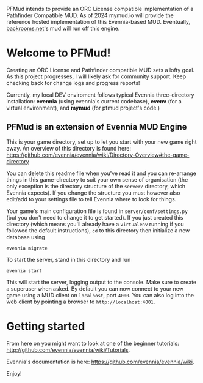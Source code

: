 PFMud intends to provide an ORC License compatible implementation of a 
Pathfinder Compatible MUD. As of 2024 mymud.io will provide the reference 
hosted implementation of this Evennia-based MUD. Eventually, [backrooms.net](https://backrooms.net)'s 
mud will run off this engine.

# Welcome to PFMud!

Creating an ORC License and Pathfinder compatible MUD sets a lofty goal. As
this project progresses, I will likely ask for community support. Keep checking
back for change logs and progress reports!

Currently, my local DEV enviroment follows typical Evennia three-directory installation: 
**evennia** (using evennia's current codebase), **evenv** (for a virtual environment), 
and **mymud** (for pfmud project's code.)

## PFMud is an extension of Evennia MUD Engine

This is your game directory, set up to let you start with
your new game right away. An overview of this directory is found here:
https://github.com/evennia/evennia/wiki/Directory-Overview#the-game-directory

You can delete this readme file when you've read it and you can
re-arrange things in this game-directory to suit your own sense of
organisation (the only exception is the directory structure of the
`server/` directory, which Evennia expects). If you change the structure
you must however also edit/add to your settings file to tell Evennia
where to look for things.

Your game's main configuration file is found in
`server/conf/settings.py` (but you don't need to change it to get
started). If you just created this directory (which means you'll already
have a `virtualenv` running if you followed the default instructions),
`cd` to this directory then initialize a new database using

    evennia migrate

To start the server, stand in this directory and run

    evennia start

This will start the server, logging output to the console. Make
sure to create a superuser when asked. By default you can now connect
to your new game using a MUD client on `localhost`, port `4000`.  You can
also log into the web client by pointing a browser to
`http://localhost:4001`.

# Getting started

From here on you might want to look at one of the beginner tutorials:
http://github.com/evennia/evennia/wiki/Tutorials.

Evennia's documentation is here:
https://github.com/evennia/evennia/wiki.

Enjoy!
